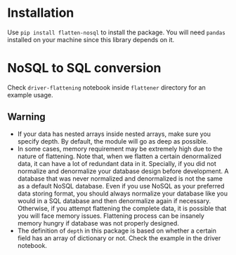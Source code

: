# Installation
Use `pip install flatten-nosql` to install the package. You will need `pandas` installed on your machine since this library depends on it.

# NoSQL to SQL conversion

Check `driver-flattening` notebook inside `flattener` directory for an example usage.

## Warning
 * If your data has nested arrays inside nested arrays, make sure you specify depth. By default, the module will go as deep as possible. 
 * In some cases, memory requirement may be extremely high due to the nature of flattening. Note that, when we flatten a certain denormalized data, it can have a lot of redundant data in it. Specially, if you did not normalize and denormalize your database design before development. A database that was never normalized and denormalized is not the same as a default NoSQL database. Even if you use NoSQL as your preferred data storing format, you should always normalize your database like you would in a SQL database and then denormalize again if necessary. Otherwise, if you attempt flattening the complete data, it is possible that you will face memory issues. Flattening process can be insanely memory hungry if database was not properly designed.
 * The definition of `depth` in this package is based on whether a certain field has an array of dictionary or not. Check the example in the driver notebook. 
